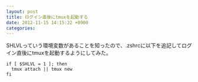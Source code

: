 ```yaml
---
layout: post
title: ログイン直後にtmuxを起動する
date: 2012-11-15 14:15:22 +0900
categories: 
---
```

SHLVLっていう環境変数があることを知ったので、.zshrcに以下を追記してログイン直後にtmuxを起動するようにしてみた。

```
if [ $SHLVL = 1 ]; then
  tmux attach || tmux new
fi
```
